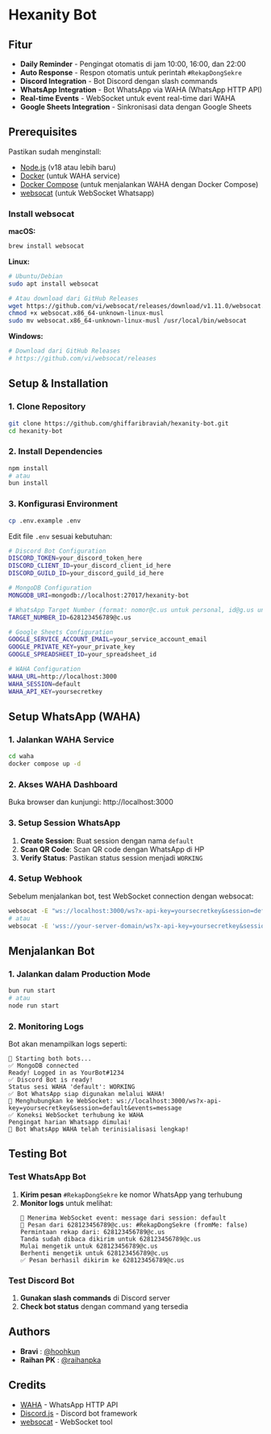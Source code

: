 # Hexanity Bot

## Fitur

- **Daily Reminder** - Pengingat otomatis di jam 10:00, 16:00, dan 22:00
- **Auto Response** - Respon otomatis untuk perintah `#RekapDongSekre`
- **Discord Integration** - Bot Discord dengan slash commands
- **WhatsApp Integration** - Bot WhatsApp via WAHA (WhatsApp HTTP API)
- **Real-time Events** - WebSocket untuk event real-time dari WAHA
- **Google Sheets Integration** - Sinkronisasi data dengan Google Sheets

## Prerequisites

Pastikan sudah menginstall:

- [Node.js](https://nodejs.org/) (v18 atau lebih baru)
- [Docker](https://www.docker.com/) (untuk WAHA service)
- [Docker Compose](https://docs.docker.com/compose/install/) (untuk menjalankan WAHA dengan Docker Compose)
- [websocat](https://github.com/vi/websocat) (untuk WebSocket Whatsapp)

### Install websocat

**macOS:**
```bash
brew install websocat
```

**Linux:**
```bash
# Ubuntu/Debian
sudo apt install websocat

# Atau download dari GitHub Releases
wget https://github.com/vi/websocat/releases/download/v1.11.0/websocat.x86_64-unknown-linux-musl
chmod +x websocat.x86_64-unknown-linux-musl
sudo mv websocat.x86_64-unknown-linux-musl /usr/local/bin/websocat
```

**Windows:**
```powershell
# Download dari GitHub Releases
# https://github.com/vi/websocat/releases
```

## Setup & Installation

### 1. Clone Repository

```bash
git clone https://github.com/ghiffaribraviah/hexanity-bot.git
cd hexanity-bot
```

### 2. Install Dependencies

```bash
npm install
# atau
bun install
```

### 3. Konfigurasi Environment

```bash
cp .env.example .env
```

Edit file `.env` sesuai kebutuhan:

```bash
# Discord Bot Configuration
DISCORD_TOKEN=your_discord_token_here
DISCORD_CLIENT_ID=your_discord_client_id_here
DISCORD_GUILD_ID=your_discord_guild_id_here

# MongoDB Configuration  
MONGODB_URI=mongodb://localhost:27017/hexanity-bot

# WhatsApp Target Number (format: nomor@c.us untuk personal, id@g.us untuk group)
TARGET_NUMBER_ID=628123456789@c.us

# Google Sheets Configuration
GOOGLE_SERVICE_ACCOUNT_EMAIL=your_service_account_email
GOOGLE_PRIVATE_KEY=your_private_key
GOOGLE_SPREADSHEET_ID=your_spreadsheet_id

# WAHA Configuration
WAHA_URL=http://localhost:3000
WAHA_SESSION=default
WAHA_API_KEY=yoursecretkey
```

## Setup WhatsApp (WAHA)

### 1. Jalankan WAHA Service

```bash
cd waha
docker compose up -d
```

### 2. Akses WAHA Dashboard

Buka browser dan kunjungi: http://localhost:3000

### 3. Setup Session WhatsApp

1. **Create Session**: Buat session dengan nama `default`
2. **Scan QR Code**: Scan QR code dengan WhatsApp di HP
3. **Verify Status**: Pastikan status session menjadi `WORKING`

### 4. Setup Webhook

Sebelum menjalankan bot, test WebSocket connection dengan websocat:

```bash
websocat -E "ws://localhost:3000/ws?x-api-key=yoursecretkey&session=default&events=message"
# atau
websocat -E 'wss://your-server-domain/ws?x-api-key=yoursecretkey&session=default&events=message'
```

## Menjalankan Bot

### 1. Jalankan dalam Production Mode

```bash
bun run start
# atau
node run start
```

### 2. Monitoring Logs

Bot akan menampilkan logs seperti:
```
🚀 Starting both bots...
✅ MongoDB connected
Ready! Logged in as YourBot#1234
✅ Discord Bot is ready!
Status sesi WAHA 'default': WORKING
✅ Bot WhatsApp siap digunakan melalui WAHA!
🔌 Menghubungkan ke WebSocket: ws://localhost:3000/ws?x-api-key=yoursecretkey&session=default&events=message
✅ Koneksi WebSocket terhubung ke WAHA
Pengingat harian Whatsapp dimulai!
🎉 Bot WhatsApp WAHA telah terinisialisasi lengkap!
```

## Testing Bot

### Test WhatsApp Bot

1. **Kirim pesan** `#RekapDongSekre` ke nomor WhatsApp yang terhubung
2. **Monitor logs** untuk melihat:
   ```
   📨 Menerima WebSocket event: message dari session: default
   📱 Pesan dari 628123456789@c.us: #RekapDongSekre (fromMe: false)
   Permintaan rekap dari: 628123456789@c.us
   Tanda sudah dibaca dikirim untuk 628123456789@c.us
   Mulai mengetik untuk 628123456789@c.us
   Berhenti mengetik untuk 628123456789@c.us
   ✅ Pesan berhasil dikirim ke 628123456789@c.us
   ```

### Test Discord Bot

1. **Gunakan slash commands** di Discord server
2. **Check bot status** dengan command yang tersedia

## Authors

- **Bravi** : [@hoohkun](https://instagram.com/hoohkun)
- **Raihan PK** : [@raihanpka](https://instagram.com/raihanpk)

## Credits

- [WAHA](https://waha.devlike.pro/) - WhatsApp HTTP API
- [Discord.js](https://discord.js.org/) - Discord bot framework
- [websocat](https://github.com/vi/websocat) - WebSocket tool

